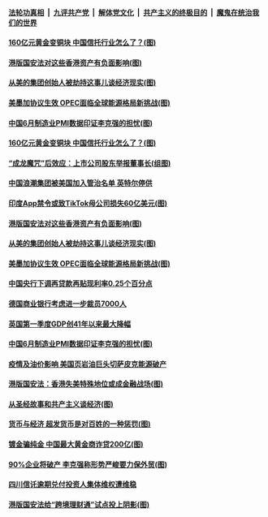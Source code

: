 

####  [法轮功真相](../../../../basic/blob/master/README.md?t=07021802) &nbsp;|&nbsp; [九评共产党](../../../../9ping.md/blob/master/README.md?t=07021802) &nbsp;|&nbsp; [解体党文化](../../../../jtdwh.md/blob/master/README.md?t=07021802)  &nbsp;|&nbsp; [共产主义的终极目的](../../../../gczydzjmd.md/blob/master/README.md?t=07021802) &nbsp;|&nbsp; [魔鬼在统治我们的世界](../../../../mgztzwmdsj.md/blob/master/README.md?t=07021802) 

#### [160亿元黄金变铜块 中国信托行业怎么了？(图)](../pages/p5/938358.md?t=07021802) 

#### [港版国安法对这些香港资产有负面影响(图)](../pages/p5/938357.md?t=07021802) 

#### [从美的集团创始人被劫持这事儿谈经济现实(图)](../pages/p5/938344.md?t=07021802) 

#### [美墨加协议生效 OPEC面临全球能源格局新挑战(图)](../pages/p5/938340.md?t=07021802) 


#### [中国6月制造业PMI数据印证李克强的担忧(图)](../pages/p5/938245.md?t=07021802) 

#### [160亿元黄金变铜块 中国信托行业怎么了？(图)](../pages/p5/938358.md?t=07021802) 

#### [“成龙魔咒”后效应：上市公司股东举报董事长(组图)](../pages/p5/938368.md?t=07021802) 

#### [中国浪潮集团被美国加入管治名单 英特尔停供](../pages/p5/938365.md?t=07021802) 

#### [印度App禁令或致TikTok母公司损失60亿美元(图)](../pages/p5/938364.md?t=07021802) 

#### [港版国安法对这些香港资产有负面影响(图)](../pages/p5/938357.md?t=07021802) 

#### [从美的集团创始人被劫持这事儿谈经济现实(图)](../pages/p5/938344.md?t=07021802) 

#### [美墨加协议生效 OPEC面临全球能源格局新挑战(图)](../pages/p5/938340.md?t=07021802) 


#### [中国央行下调再贷款再贴现利率0.25个百分点](../pages/p5/938264.md?t=07021802) 

#### [德国商业银行考虑进一步裁员7000人](../pages/p5/938262.md?t=07021802) 

#### [英国第一季度GDP创41年以来最大降幅](../pages/p5/938261.md?t=07021802) 

#### [中国6月制造业PMI数据印证李克强的担忧(图)](../pages/p5/938245.md?t=07021802) 

#### [疫情及油价影响 美国页岩油巨头切萨皮克能源破产](../pages/p5/938232.md?t=07021802) 

#### [港版国安法：香港失美特殊地位或成金融战场(图)](../pages/p5/938230.md?t=07021802) 

#### [从圣经故事和共产主义谈经济(图)](../pages/p5/938133.md?t=07021802) 

#### [货币与经济 超发货币是对百姓的一种惩罚(图)](../pages/p5/938130.md?t=07021802) 

#### [镀金骗纯金 中国最大黄金商诈贷200亿(图)](../pages/p5/938160.md?t=07021802) 

#### [90%企业将破产 李克强称形势严峻要力保外贸(图)](../pages/p5/938142.md?t=07021802) 

#### [四川信讬逾期兑付投资人集体维权遭维稳](../pages/p5/938159.md?t=07021802) 

#### [港版国安法给“跨境理财通”试点投上阴影(图)](../pages/p5/938156.md?t=07021802) 

